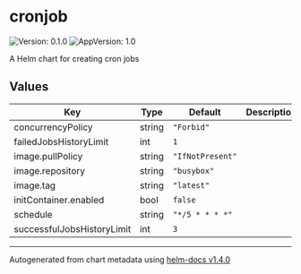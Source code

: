 # cronjob

![Version: 0.1.0](https://img.shields.io/badge/Version-0.1.0-informational?style=flat-square) ![AppVersion: 1.0](https://img.shields.io/badge/AppVersion-1.0-informational?style=flat-square)

A Helm chart for creating cron jobs

## Values

| Key | Type | Default | Description |
|-----|------|---------|-------------|
| concurrencyPolicy | string | `"Forbid"` |  |
| failedJobsHistoryLimit | int | `1` |  |
| image.pullPolicy | string | `"IfNotPresent"` |  |
| image.repository | string | `"busybox"` |  |
| image.tag | string | `"latest"` |  |
| initContainer.enabled | bool | `false` |  |
| schedule | string | `"*/5 * * * *"` |  |
| successfulJobsHistoryLimit | int | `3` |  |

----------------------------------------------
Autogenerated from chart metadata using [helm-docs v1.4.0](https://github.com/norwoodj/helm-docs/releases/v1.4.0)

